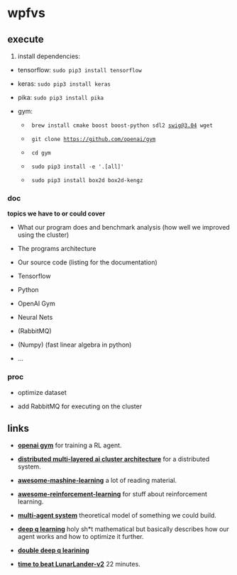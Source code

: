 # wpfvs

## execute

1. install dependencies:
  
  - tensorflow: <code>sudo pip3 install tensorflow</code>

  - keras: <code>sudo pip3 install keras</code>
  
  - pika: <code>sudo pip3 install pika</code>
  
  - gym:
    
    + <code> brew install cmake boost boost-python sdl2 swig@3.04 wget </code>
    
    + <code> git clone https://github.com/openai/gym </code>
      
    + <code> cd gym </code>
  
    + <code> sudo pip3 install -e '.[all]' </code>
 
    + <code> sudo pip3 install box2d box2d-kengz </code>

### doc

**topics we have to or could cover**

- What our program does and benchmark analysis (how well we improved using the cluster)

- The programs architecture

- Our source code (listing for the documentation)

- Tensorflow

- Python

- OpenAI Gym

- Neural Nets

- (RabbitMQ)

- (Numpy) (fast linear algebra in python)

- ...

### proc

- optimize dataset

- add RabbitMQ for executing on the cluster

## links

- **[openai gym](http://gym.openai.com)** for training a RL agent.

- **[distributed multi-layered ai cluster architecture](https://medium.com/adhive/distributed-multi-layered-ai-cluster-architecture-4576497ec27c)**
for a distributed system.

- **[awesome-mashine-learning](https://github.com/josephmisiti/awesome-machine-learning)** a lot of reading material.

- **[awesome-reinforcement-learning](https://github.com/aikorea/awesome-rl#human-computer-interaction)** for stuff about reinforcement learning.

- **[multi-agent system](https://en.wikipedia.org/wiki/Multi-agent_system)** theoretical model of something we could build.

- **[deep q learning](http://rll.berkeley.edu/deeprlcourse/f17docs/lecture_7_advanced_q_learning.pdf)** holy sh\*t mathematical but basically describes how our agent works and how to optimize it further.

- **[double deep q learining](https://arxiv.org/pdf/1509.06461.pdf)**

- **[time to beat LunarLander-v2](https://gym.openai.com/evaluations/eval_FbKq5MxAS9GlvB7W6ioJkg/)** 22 minutes.

